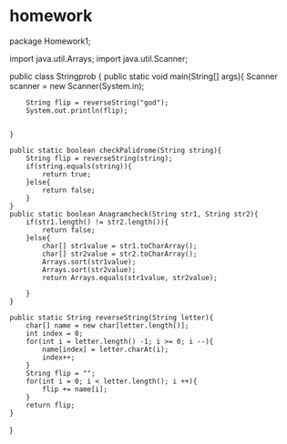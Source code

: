 # homework
package Homework1;

import java.util.Arrays;
import java.util.Scanner;

public class Stringprob {
    public static void main(String[] args){
        Scanner scanner = new Scanner(System.in);

        String flip = reverseString("god");
        System.out.println(flip);


    }

    public static boolean checkPalidrome(String string){
        String flip = reverseString(string);
        if(string.equals(string)){
            return true;
        }else{
            return false;
        }
    }
    public static boolean Anagramcheck(String str1, String str2){
        if(str1.length() != str2.length()){
            return false;
        }else{
            char[] str1value = str1.toCharArray();
            char[] str2value = str2.toCharArray();
            Arrays.sort(str1value);
            Arrays.sort(str2value);
            return Arrays.equals(str1value, str2value);

        }
    }

    public static String reverseString(String letter){
        char[] name = new char[letter.length()];
        int index = 0;
        for(int i = letter.length() -1; i >= 0; i --){
            name[index] = letter.charAt(i);
            index++;
        }
        String flip = "";
        for(int i = 0; i < letter.length(); i ++){
            flip += name[i];
        }
        return flip;
    }

}
